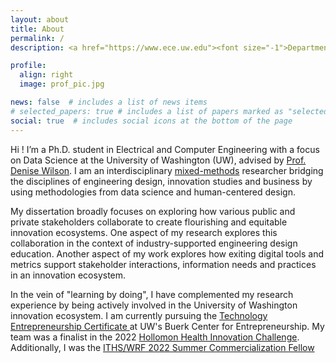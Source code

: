 ```yaml
---
layout: about
title: About
permalink: /
description: <a href="https://www.ece.uw.edu"><font size="-1">Department of Electrical and Computer Engineering</font></a> ○ <a href="http://www.washington.edu"><font size="-1">University of Washington, Seattle</font></a>

profile:
  align: right
  image: prof_pic.jpg

news: false  # includes a list of news items
# selected_papers: true # includes a list of papers marked as "selected={true}"
social: true  # includes social icons at the bottom of the page
---
```


Hi ! I’m a Ph.D. student in Electrical and Computer Engineering with a focus on Data Science at the University of Washington (UW), advised by <a href="https://people.ece.uw.edu/wilson/">Prof. Denise Wilson</a>. I am an interdisciplinary <a href = "https://catalyst.harvard.edu/community-engagement/mmr/">mixed-methods</a> researcher bridging the disciplines of engineering design, innovation studies and business by using methodologies from data science and human-centered design. 

My dissertation broadly focuses on exploring how various public and private stakeholders collaborate to create flourishing and equitable innovation ecosystems. One aspect of my research explores this collaboration in the context of industry-supported engineering design education. Another aspect of my work explores how exiting digital tools and metrics support stakeholder interactions, information needs and practices in an innovation ecosystem.

In the vein of "learning by doing", I have complemented my research experience by being actively involved in the University of Washington innovation ecosystem. I am currently pursuing the <a href="https://foster.uw.edu/centers/buerk-ctr-entrepreneurship/entrepreneurship-certificate/)">Technology Entrepreneurship Certificate </a> at UW's Buerk Center for Entrepreneurship. My team was a finalist in the 2022 <a href = "https://foster.uw.edu/centers/buerk-ctr-entrepreneurship/entrepreneurship-competitions/uw-health-innovation-challenge/">Hollomon Health Innovation Challenge</a>. Additionally, I was the  <a href = "https://blog.foster.uw.edu/2022-commercialization-fellowship/?utm_source=rss&utm_medium=rss&utm_campaign=2022-commercialization-fellowship"> ITHS/WRF 2022 Summer Commercialization Fellow</a>

